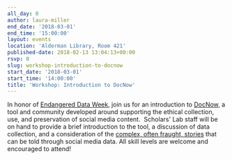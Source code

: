 ```yaml
---
all_day: 0
author: laura-miller
end_date: '2018-03-01'
end_time: '15:00:00'
layout: events
location: 'Alderman Library, Room 421'
published-date: 2018-02-13 13:04:13+00:00
rsvp: 0
slug: workshop-introduction-to-docnow
start_date: '2018-03-01'
start_time: '14:00:00'
title: 'Workshop: Introduction to DocNow'
---
```


In honor of [Endangered Data Week](http://endangereddataweek.org/), join us for an introduction to [DocNow,](http://www.docnow.io/) a tool and community developed around supporting the ethical collection, use, and preservation of social media content.  Scholars' Lab staff will be on hand to provide a brief introduction to the tool, a discussion of data collection, and a consideration of the [complex, often fraught, stories](https://www.historians.org/publications-and-directories/perspectives-on-history/november-2016/doing-right-online-archivists-shape-an-ethics-for-the-digital-age) that can be told through social media data. All skill levels are welcome and encouraged to attend!
